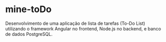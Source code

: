 # mine-toDo
 Desenvolvimento de uma aplicação de lista de tarefas (To-Do List) utilizando o framework Angular no frontend, Node.js no backend, e banco de dados PostgreSQL.
